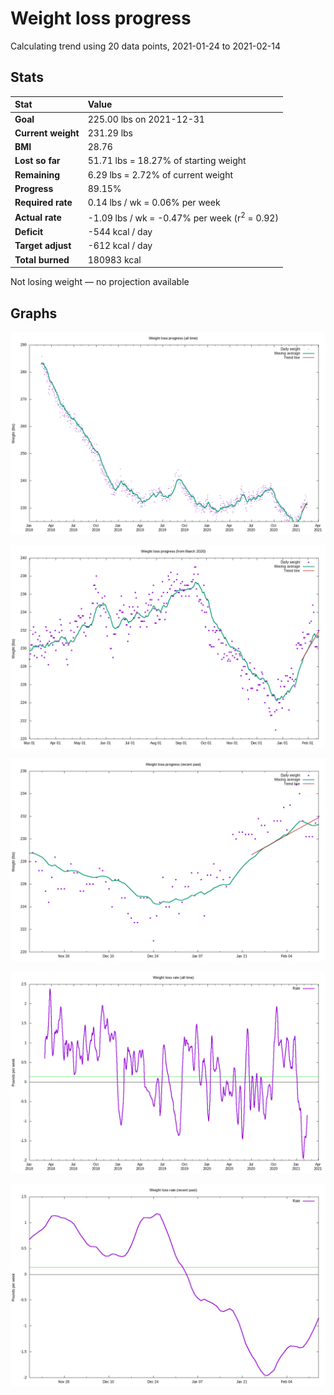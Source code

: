 # Weight loss progress

Calculating trend using 20 data points, 2021-01-24 to 2021-02-14

## Stats

Stat|Value
:-|:-
**Goal**|225.00 lbs on 2021-12-31
**Current weight**|231.29 lbs
**BMI**|28.76
**Lost so far**|51.71 lbs = 18.27% of starting weight
**Remaining**|6.29 lbs =  2.72% of current  weight
**Progress**|89.15%
**Required rate**|0.14 lbs / wk = 0.06% per week
**Actual rate**|-1.09 lbs / wk = -0.47% per week  (r<sup>2</sup> = 0.92)
**Deficit**|-544 kcal / day
**Target adjust**|-612 kcal / day
**Total burned**|180983 kcal

Not losing weight &mdash; no projection available

## Graphs

![](weight-graph-alltime.png)

![](weight-graph-covid.png)

![](weight-graph-recent.png)

![](rate-graph-alltime.png)

![](rate-graph-recent.png)
